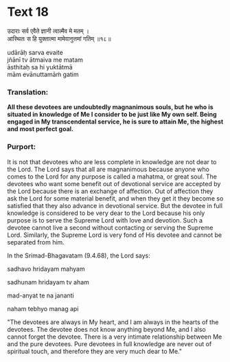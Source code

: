 # Text 18

उदाराः सर्व एवैते ज्ञानी त्वात्मैव मे मतम् ।  
आस्थितः स हि युक्तात्मा मामेवानुत्तमां गतिम् ॥१८॥

udārāḥ sarva evaite  
jñānī tv ātmaiva me matam  
āsthitaḥ sa hi yuktātmā  
mām evānuttamāḿ gatim



### Translation:

**All these devotees are undoubtedly magnanimous souls, but he who is situated in knowledge of Me I consider to be just like My own self. Being engaged in My transcendental service, he is sure to attain Me, the highest and most perfect goal.**

### Purport:

It is not that devotees who are less complete in knowledge are not dear to the Lord. The Lord says that all are magnanimous because anyone who comes to the Lord for any purpose is called a mahatma, or great soul. The devotees who want some benefit out of devotional service are accepted by the Lord because there is an exchange of affection. Out of affection they ask the Lord for some material benefit, and when they get it they become so satisfied that they also advance in devotional service. But the devotee in full knowledge is considered to be very dear to the Lord because his only purpose is to serve the Supreme Lord with love and devotion. Such a devotee cannot live a second without contacting or serving the Supreme Lord. Similarly, the Supreme Lord is very fond of His devotee and cannot be separated from him.

In the Srimad-Bhagavatam (9.4.68), the Lord says:

sadhavo hridayam mahyam

sadhunam hridayam tv aham

mad-anyat te na jananti

naham tebhyo manag api

"The devotees are always in My heart, and I am always in the hearts of the devotees. The devotee does not know anything beyond Me, and I also cannot forget the devotee. There is a very intimate relationship between Me and the pure devotees. Pure devotees in full knowledge are never out of spiritual touch, and therefore they are very much dear to Me."